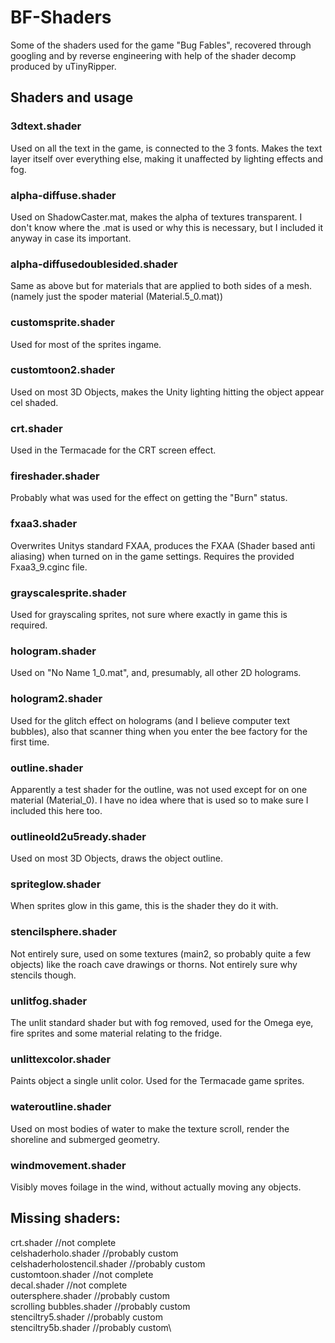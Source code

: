 # BF-Shaders
Some of the shaders used for the game "Bug Fables", recovered through googling and by reverse engineering with help of the shader decomp produced by uTinyRipper.
## Shaders and usage
### 3dtext.shader
Used on all the text in the game, is connected to the 3 fonts. Makes the text layer itself over everything else, making it unaffected by lighting effects and fog.
### alpha-diffuse.shader
Used on ShadowCaster.mat, makes the alpha of textures transparent. I don't know where the .mat is used or why this is necessary, but I included it anyway in case its important.
### alpha-diffusedoublesided.shader
Same as above but for materials that are applied to both sides of a mesh. (namely just the spoder material (Material.5_0.mat))
### customsprite.shader
Used for most of the sprites ingame.
### customtoon2.shader
Used on most 3D Objects, makes the Unity lighting hitting the object appear cel shaded.
### crt.shader
Used in the Termacade for the CRT screen effect.
### fireshader.shader
Probably what was used for the effect on getting the "Burn" status.
### fxaa3.shader
Overwrites Unitys standard FXAA, produces the FXAA (Shader based anti aliasing) when turned on in the game settings. Requires the provided Fxaa3_9.cginc file.
### grayscalesprite.shader
Used for grayscaling sprites, not sure where exactly in game this is required.
### hologram.shader
Used on "No Name 1_0.mat", and, presumably, all other 2D holograms.
### hologram2.shader
Used for the glitch effect on holograms (and I believe computer text bubbles), also that scanner thing when you enter the bee factory for the first time.
### outline.shader
Apparently a test shader for the outline, was not used except for on one material (Material_0). I have no idea where that is used so to make sure I included this here too.
### outlineold2u5ready.shader
Used on most 3D Objects, draws the object outline.
### spriteglow.shader
When sprites glow in this game, this is the shader they do it with.
### stencilsphere.shader
Not entirely sure, used on some textures (main2, so probably quite a few objects) like the roach cave drawings or thorns. Not entirely sure why stencils though.
### unlitfog.shader
The unlit standard shader but with fog removed, used for the Omega eye, fire sprites and some material relating to the fridge.
### unlittexcolor.shader
Paints object a single unlit color. Used for the Termacade game sprites.
### wateroutline.shader
Used on most bodies of water to make the texture scroll, render the shoreline and submerged geometry.
### windmovement.shader
Visibly moves foilage in the wind, without actually moving any objects.

## Missing shaders:
crt.shader						//not complete\
celshaderholo.shader			//probably custom\
celshaderholostencil.shader		//probably custom\
customtoon.shader				//not complete\
decal.shader					//not complete\
outersphere.shader				//probably custom\
scrolling bubbles.shader		//probably custom\
stenciltry5.shader				//probably custom\
stenciltry5b.shader				//probably custom\
